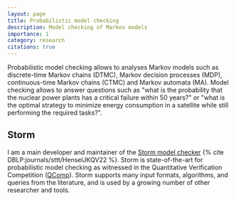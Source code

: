 ```yaml
---
layout: page
title: Probabilistic model checking
description: Model checking of Markov models
importance: 1
category: research
citations: true
---
```


Probabilistic model checking allows to analyses Markov models such as discrete-time Markov chains (DTMC), Markov decision processes (MDP), continuous-time Markov chains (CTMC) and Markov automata (MA).
Model checking allows to answer questions such as "what is the probability that the nuclear power plants has a critical failure within 50 years?" or "what is the optimal strategy to minimize energy consumption in a satellite while still performing the required tasks?".

## Storm
I am a main developer and maintainer of the <a href="https://www.stormchecker.org/">Storm model checker</a> {% cite DBLP:journals/sttt/HenselJKQV22 %}.
Storm is state-of-the-art for probabilistic model checking as witnessed in the Quantitative Verification Competition (<a href="https://qcomp.org/competition/2020/">QComp</a>).
Storm supports many input formats, algorithms, and queries from the literature, and is used by a growing number of other researcher and tools.
